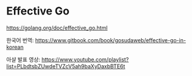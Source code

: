 # Effective Go

<https://golang.org/doc/effective_go.html>

한국어 번역: <https://www.gitbook.com/book/gosudaweb/effective-go-in-korean>

아샬 발표 영상: <https://www.youtube.com/playlist?list=PLbdtsbZUwdeTVZcV5ah9baXyDaxbBTE6t>
